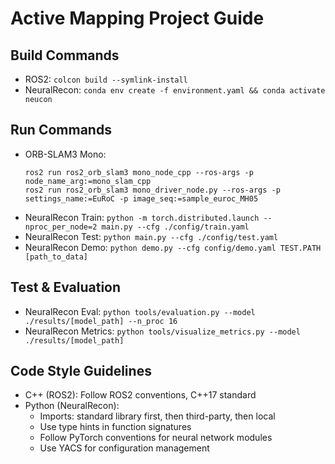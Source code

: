 # Active Mapping Project Guide

## Build Commands
- ROS2: `colcon build --symlink-install`
- NeuralRecon: `conda env create -f environment.yaml && conda activate neucon`

## Run Commands
- ORB-SLAM3 Mono: 
  ```
  ros2 run ros2_orb_slam3 mono_node_cpp --ros-args -p node_name_arg:=mono_slam_cpp
  ros2 run ros2_orb_slam3 mono_driver_node.py --ros-args -p settings_name:=EuRoC -p image_seq:=sample_euroc_MH05
  ```
- NeuralRecon Train: `python -m torch.distributed.launch --nproc_per_node=2 main.py --cfg ./config/train.yaml`
- NeuralRecon Test: `python main.py --cfg ./config/test.yaml`
- NeuralRecon Demo: `python demo.py --cfg config/demo.yaml TEST.PATH [path_to_data]`

## Test & Evaluation
- NeuralRecon Eval: `python tools/evaluation.py --model ./results/[model_path] --n_proc 16`
- NeuralRecon Metrics: `python tools/visualize_metrics.py --model ./results/[model_path]`

## Code Style Guidelines
- C++ (ROS2): Follow ROS2 conventions, C++17 standard
- Python (NeuralRecon): 
  - Imports: standard library first, then third-party, then local
  - Use type hints in function signatures
  - Follow PyTorch conventions for neural network modules
  - Use YACS for configuration management